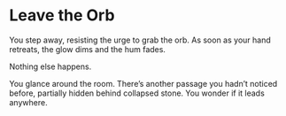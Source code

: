 # Leave the Orb

You step away, resisting the urge to grab the orb. As soon as your hand retreats, the glow dims and the hum fades.

Nothing else happens.

You glance around the room. There’s another passage you hadn’t noticed before, partially hidden behind collapsed stone. You wonder if it leads anywhere.
